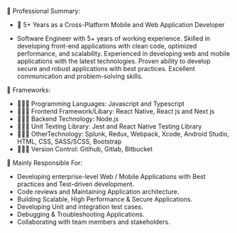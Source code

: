 📌 Professional Summary:
- 🥇 5+ Years as a Cross-Platform Mobile and Web Application Developer

- Software Engineer with 5+ years of working experience. Skilled in developing front-end applications with clean code, optimized performance, and scalability. Experienced in developing web and mobile applications with the latest technologies. Proven ability to develop secure and robust applications with best practices. Excellent communication and problem-solving skills.

📌 Frameworks:

- 👨🏼‍💻 Programming Languages: Javascript and Typescript
- 👨🏼‍💻 Frontend Framework/Libary: React Native, React js and Next js
- 👨🏼‍💻 Backend Technology: Node.js
- 👨🏼‍💻 Unit Texting Library: Jest and React Native Testing Library
- 👨🏼‍💻 OtherTechnology: Splunk, Redux, Webpack, Xcode, Android Studio, HTML, CSS, SASS/SCSS, Bootstrap
- 👨🏼‍💻 Version Control: Gitlhub, Gitlab, Bitbucket


📌 Mainly Responsible For:

- Developing enterprise-level Web / Mobile Applications with Best practices and Test-driven development.
- Code reviews and Maintaining Application architecture.
- Building Scalable, High Performance & Secure Applications.
- Developing Unit and integration test cases.
- Debugging & Troubleshooting Applications.
- Collaborating with team members and stakeholders.

